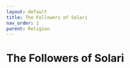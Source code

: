 ```yaml
---
layout: default
title: The Followers of Solari
nav_order: 1
parent: Religion
---
```


# The Followers of Solari

